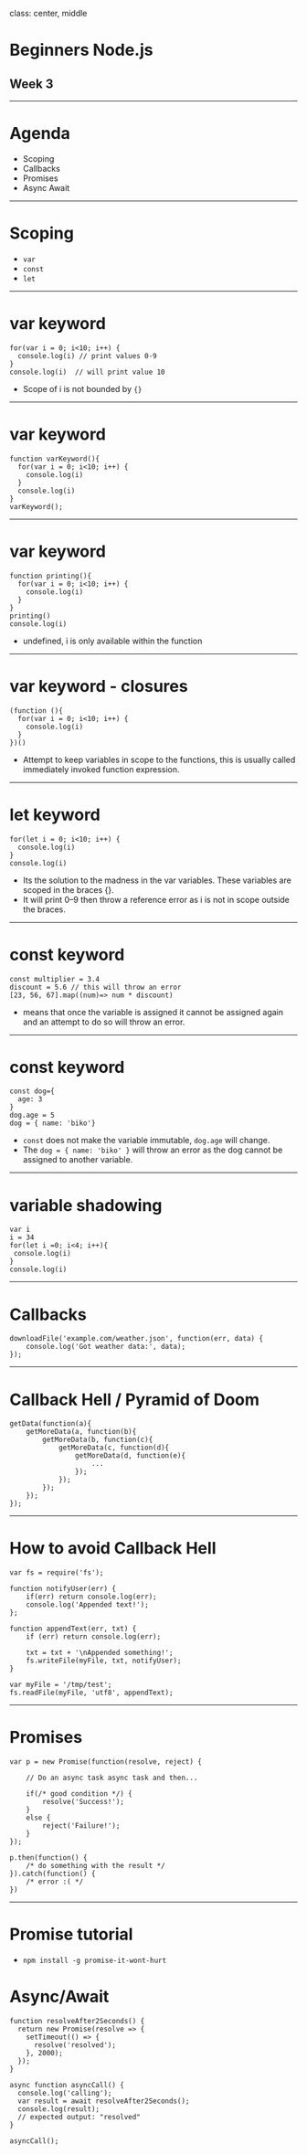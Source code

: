 class: center, middle

# Beginners Node.js
## Week 3

---

# Agenda

- Scoping
- Callbacks
- Promises
- Async Await

---

# Scoping

- `var`
- `const`
- `let`
---

# var keyword

```
for(var i = 0; i<10; i++) {
  console.log(i) // print values 0-9
}
console.log(i)  // will print value 10
```

- Scope of i is not bounded by `{}`

---

# var keyword

```
function varKeyword(){
  for(var i = 0; i<10; i++) {
    console.log(i)
  }
  console.log(i)
}
varKeyword();
```

---

# var keyword

```
function printing(){
  for(var i = 0; i<10; i++) {
    console.log(i)
  }
}
printing()
console.log(i)
```

- undefined, i is only available within the function

---

# var keyword - closures

```
(function (){
  for(var i = 0; i<10; i++) {
    console.log(i)
  }
})()
```

- Attempt to keep variables in scope to the functions, this is usually called immediately invoked function expression.

---

# let keyword

```
for(let i = 0; i<10; i++) {
  console.log(i)
}
console.log(i)
```

- Its the solution to the madness in the var variables. These variables are scoped in the braces {}.
- It will print 0–9 then throw a reference error as i is not in scope outside the braces.

---

# const keyword

```
const multiplier = 3.4
discount = 5.6 // this will throw an error
[23, 56, 67].map((num)=> num * discount)
```

- means that once the variable is assigned it cannot be assigned again and an attempt to do so will throw an error.

---

# const keyword

```
const dog={
  age: 3
}
dog.age = 5
dog = { name: 'biko'}
```

- `const` does not make the variable immutable, `dog.age` will change.
- The `dog = { name: 'biko' }` will throw an error as the dog cannot be assigned to another variable.  

---
# variable shadowing

```
var i
i = 34
for(let i =0; i<4; i++){
 console.log(i)
}
console.log(i)
```

---

# Callbacks

```
downloadFile('example.com/weather.json', function(err, data) {  
    console.log('Got weather data:', data);
});
```

---

# Callback Hell / Pyramid of Doom

```
getData(function(a){  
    getMoreData(a, function(b){
        getMoreData(b, function(c){
            getMoreData(c, function(d){
                getMoreData(d, function(e){
                    ...
                });
            });
        });
    });
});
```

---

# How to avoid Callback Hell

```
var fs = require('fs');

function notifyUser(err) {  
    if(err) return console.log(err);
    console.log('Appended text!');
};

function appendText(err, txt) {  
    if (err) return console.log(err);

    txt = txt + '\nAppended something!';
    fs.writeFile(myFile, txt, notifyUser);
}

var myFile = '/tmp/test';  
fs.readFile(myFile, 'utf8', appendText);  
```

---

# Promises

```
var p = new Promise(function(resolve, reject) {

	// Do an async task async task and then...

	if(/* good condition */) {
		resolve('Success!');
	}
	else {
		reject('Failure!');
	}
});

p.then(function() {
	/* do something with the result */
}).catch(function() {
	/* error :( */
})
```

---

# Promise tutorial

- `npm install -g promise-it-wont-hurt`


# Async/Await

```
function resolveAfter2Seconds() {
  return new Promise(resolve => {
    setTimeout(() => {
      resolve('resolved');
    }, 2000);
  });
}

async function asyncCall() {
  console.log('calling');
  var result = await resolveAfter2Seconds();
  console.log(result);
  // expected output: "resolved"
}

asyncCall();
```

